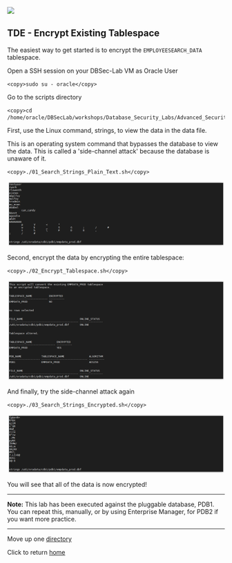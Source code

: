 ![](../../../../images/banner_ASO.PNG)

## TDE - Encrypt Existing Tablespace

The easiest way to get started is to encrypt the `EMPLOYEESEARCH_DATA` tablespace.

Open a SSH session on your DBSec-Lab VM as Oracle User

````
<copy>sudo su - oracle</copy>
````

Go to the scripts directory

````
<copy>cd /home/oracle/DBSecLab/workshops/Database_Security_Labs/Advanced_Security/TDE/Encrypt_Existing_Tablespace</copy>
````

First, use the Linux command, strings, to view the data in the data file.<br>

This is an operating system command that bypasses the database to view the data. This is called a 'side-channel attack' because the database is unaware of it.

````
<copy>./01_Search_Strings_Plain_Text.sh</copy>
````

   ![](../images/TDE_015.PNG)

Second, encrypt the data by encrypting the entire tablespace:

````
<copy>./02_Encrypt_Tablespace.sh</copy>
````

   ![](../images/TDE_016.PNG)

And finally, try the side-channel attack again

````
<copy>./03_Search_Strings_Encrypted.sh</copy>
````

   ![](../images/TDE_017.PNG)

You will see that all of the data is now encrypted!

---
**Note:** This lab has been executed against the pluggable database, PDB1.<br>
You can repeat this, manually, or by using Enterprise Manager, for PDB2 if you want more practice.

---
Move up one [directory](../README.md)

Click to return [home](/README.md)
